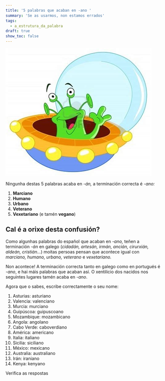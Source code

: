 ```yaml
---
title: '5 palabras que acaban en -ano '
summary: 'Se as usarmos, non estamos errados'
tags:
  - a_estrutura_da_palabra
draft: true
show_toc: false
---
```

![Image](/img/marciano.jpg)

Ningunha destas 5 palabras acaba en *-án,* a terminación correcta é *-ano:* 

1. **Marciano**
2. **Humano**
3. **Urbano**
4. **Veterano**
5. **Vexetariano** (e tamén **vegano**)


## Cal é a orixe desta confusión?

Como algunhas palabras do español que acaban en *-ano,* teñen a terminación *-án* en galego (*cidadán, artesán, irmán, ancián, cirurxián, aldeán, cristián...*) moitas persoas pensan que acontece igual con *marciano, humano, urbano, veterano* e *vexetariano.*

Non acontece! A terminación correcta tanto en galego como en portugués é *-ano*, e hai máis palabras que acaban así. O xentilicio dos nacidos nos seguintes lugares tamén acaba en *-ano*.

Agora que o sabes, escribe correctamente o seu nome: 

1. Asturias: <e-answer readonly>asturiano</e-answer>
2. Valencia: <e-answer>valenciano</e-answer>
3. Murcia: <e-answer>murciano</e-answer>
4. Guipúscoa: <e-answer>guipuscoano</e-answer>
5. Mozambique: <e-answer>mozambicano</e-answer>
6. Angola: <e-answer>angolano</e-answer>
7. Cabo Verde: <e-answer>caboverdiano</e-answer>
8. América: <e-answer>americano</e-answer>
9. Italia: <e-answer>italiano</e-answer>
10. Sicilia: <e-answer>siciliano</e-answer>
11. México: <e-answer>mexicano</e-answer>
12. Australia: <e-answer>australiano</e-answer>
14. Irán: <e-answer>iraniano</e-answer>
15. Kenya: <e-answer>kenyano</e-answer>

<e-validate>Verifica as respostas</e-validate>
